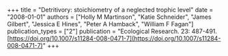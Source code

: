 +++
title = "Detritivory: stoichiometry of a neglected trophic level"
date = "2008-01-01"
authors = ["Holly M Martinson", "Katie Schneider", "James Gilbert", "Jessica E Hines", "Peter A Hamback", "William F Fagan"]
publication_types = ["2"]
publication = "Ecological Research. 23: 487-491. [https://doi.org/10.1007/s11284-008-0471-7](https://doi.org/10.1007/s11284-008-0471-7)"
+++